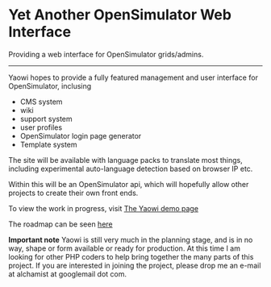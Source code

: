 # Yet Another OpenSimulator Web Interface #
Providing a web interface for OpenSimulator grids/admins.


---

Yaowi hopes to provide a fully featured management and user interface for OpenSimulator, inclusing

  * CMS system
  * wiki
  * support system
  * user profiles
  * OpenSimulator login page generator
  * Template system

The site will be available with language packs to translate most things, including experimental auto-language detection based on browser IP etc.

Within this will be an OpenSimulator api, which will hopefully allow other projects to create their own front ends.

To view the work in progress, visit [The Yaowi demo page](http://www.radioice.co.uk/yaowi)

The roadmap can be seen [here](Roadmap.md)

**Important note**
Yaowi is still very much in the planning stage, and is in no way, shape or form available or ready for production. At this time I am looking for other PHP coders to help bring together the many parts of this project. If you are interested in joining the project, please drop me an e-mail at alchamist at googlemail dot com.